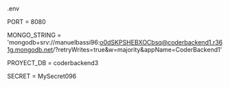 .env

PORT = 8080

MONGO_STRING = 'mongodb+srv://manuelbassi96:o0dSKPSHEBXOCbsq@coderbackend1.r361g.mongodb.net/?retryWrites=true&w=majority&appName=CoderBackend1'

PROYECT_DB = coderbackend3

SECRET = MySecret096
